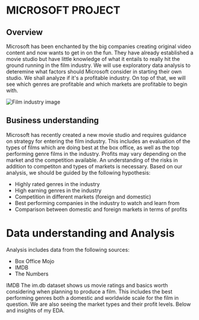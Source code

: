 # MICROSOFT PROJECT
## Overview
Microsoft has been enchanted by the big companies creating original video content and now wants to get in on the fun. They have already established a movie studio but have little knowledge of what it entails to really hit the ground running in the film industry. We will use exploratory data analysis to deteremine what factors should Microsoft consider in starting their own studio. We shall analyze if it's a profitable industry. On top of that, we will see which genres are profitable and which markets are profitable to begin with.

![Film industry image](https://theblackandblu.wpenginepowered.com/wp-content/uploads/2012/09/bestfilmjob.jpg)

## Business understanding
Microsoft has recently created a new movie studio and requires guidance on strategy for entering the film industry. This includes an evaluation of the types of films which are doing best at the box office, as well as the top performing genre films in the industry. Profits may vary depending on the market and the competition available. An understanding of the risks in addition to competiton and types of markets is necessary. Based on our analysis, we should be guided by the following hypothesis:

* Highly rated genres in the industry
* High earning genres in the industry
* Competition in different markets (foreign and domestic)
* Best performing companies in the industry to watch and learn from
* Comparison between domestic and foreign markets in terms of profits

# Data understanding and Analysis
Analysis includes data from the following sources:
* Box Office Mojo
* IMDB
* The Numbers

IMDB The im.db dataset shows us movie ratings and basics worth considering when planning to produce a film. This includes the best performing genres both a domestic and worldwide scale for the film in question. We are also seeing the market types and their profit levels. Below and insights of my EDA.

